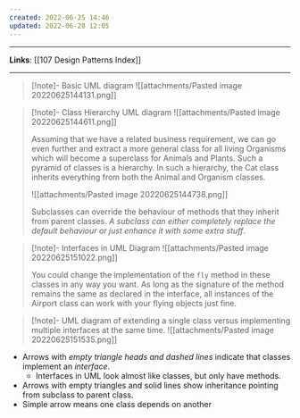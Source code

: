 ```yaml
---
created: 2022-06-25 14:46
updated: 2022-06-28 12:05
---
```

---
**Links**: [[107 Design Patterns Index]]

---

> [!note]- Basic UML diagram
> ![[attachments/Pasted image 20220625144131.png]]

> [!note]- Class Hierarchy UML diagram
> ![[attachments/Pasted image 20220625144611.png]]
>
> Assuming that we have a related business requirement, we can go even further and extract a more general class for all living Organisms which will become a superclass for Animals and Plants. Such a pyramid of classes is a hierarchy. In such a hierarchy, the Cat class inherits everything from both the Animal and Organism classes.
>
> ![[attachments/Pasted image 20220625144738.png]]
>
> Subclasses can override the behaviour of methods that they inherit from parent classes. *A subclass can either completely replace the default behaviour or just enhance it with some extra stuff*.

> [!note]- Interfaces in UML Diagram
> ![[attachments/Pasted image 20220625151022.png]]
> 
> You could change the implementation of the `fly` method in these classes in any way you want. 
> As long as the signature of the method remains the same as declared in the interface, all instances of the Airport class can work with your flying objects just fine.

> [!note]- UML diagram of extending a single class versus implementing multiple interfaces at the same time.
> ![[attachments/Pasted image 20220625151535.png]]

- Arrows with *empty triangle heads and dashed lines* indicate that classes implement an *interface*.
	- Interfaces in UML look almost like classes, but only have methods.
- Arrows with empty triangles and solid lines show inheritance pointing from subclass to parent class.
- Simple arrow means one class depends on another